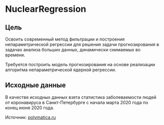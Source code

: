# NuclearRegression

## Цель

Освоить современный метод фильтрации и построения непараметрической регрессии для решения задачи прогнозирования в задачах анализа больших данных, динамически снимаемых во времени.

Требуется построить модель прогнозирования на основе реализации алгоритма непараметрической ядерной регрессии.

## Исходные данные

В качестве исходных данных взята статистика заболеваемости людей от коронавируса в Санкт-Петербурге с начала марта 2020 года по конец июня 2020 года.

Источник: [polymatica.ru](https://www.polymatica.ru/news/2020/dannye-po-koronavirusu-covid-19/?ysclid=lelcfa4b66884197378)
